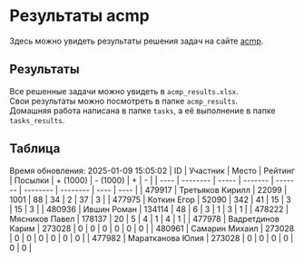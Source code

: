 # Результаты acmp
Здесь можно увидеть результаты решения задач на сайте [acmp](https://acmp.ru). 

## Результаты
Все решенные задачи можно увидеть в `acmp_results.xlsx`.   
Свои результаты можно посмотреть в папке `acmp_results`.  
Домашняя работа написана в папке `tasks`, а её выполнение в папке `tasks_results`.

## Таблица
Время обновления: 2025-01-09 15:05:02
| ID   | Участник | Место | Рейтинг | Посылки | + (1000) | - (1000) | +    | -    |
| ---- | -------- | ----- | ------- | ------- | -------- | -------- | ---- | ---- |
| 479917 | Третьяков Кирилл | 22099 | 1001 | 88 | 34 | 2 | 37 | 3 |
| 477975 | Коткин Егор | 52090 | 342 | 41 | 15 | 3 | 15 | 3 |
| 480936 | Ившин Роман | 134114 | 48 | 6 | 3 | 1 | 3 | 1 |
| 478222 | Мясников Павел | 178137 | 20 | 5 | 4 | 1 | 4 | 1 |
| 477978 | Вадретдинов Карим | 273028 | 0 | 0 | 0 | 0 | 0 | 0 |
| 480961 | Самарин Михаил | 273028 | 0 | 0 | 0 | 0 | 0 | 0 |
| 477982 | Маратканова Юлия | 273028 | 0 | 0 | 0 | 0 | 0 | 0 |
